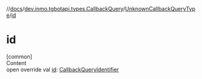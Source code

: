 //[docs](../../../index.md)/[dev.inmo.tgbotapi.types.CallbackQuery](../index.md)/[UnknownCallbackQueryType](index.md)/[id](id.md)



# id  
[common]  
Content  
open override val [id](id.md): [CallbackQueryIdentifier](../../dev.inmo.tgbotapi.types/index.md#%5Bdev.inmo.tgbotapi.types%2FCallbackQueryIdentifier%2F%2F%2FPointingToDeclaration%2F%5D%2FClasslikes%2F625018081)  



